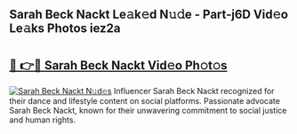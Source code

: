 ## Sarah Beck Nackt Le𝚊k𝚎d N𝚞𝚍e - Part-j6D Vid𝚎o Le𝚊ks Photos iez2a

# <h2><a href="http://fb4irp9.evod.top/?m=Sarah+Beck+Nackt">🔗 👉🔴 Sarah Beck Nackt Vid𝚎o Ph𝚘t𝚘s</a></h2>

[![Sarah Beck Nackt N𝚞d𝚎s](https://i.imgur.com/8V9OHl7.gif)](http://fb4irp9.evod.top/?m=Sarah+Beck+Nackt)
Influencer Sarah Beck Nackt recognized for their dance and lifestyle content on social platforms. Passionate advocate Sarah Beck Nackt, known for their unwavering commitment to social justice and human rights. 
